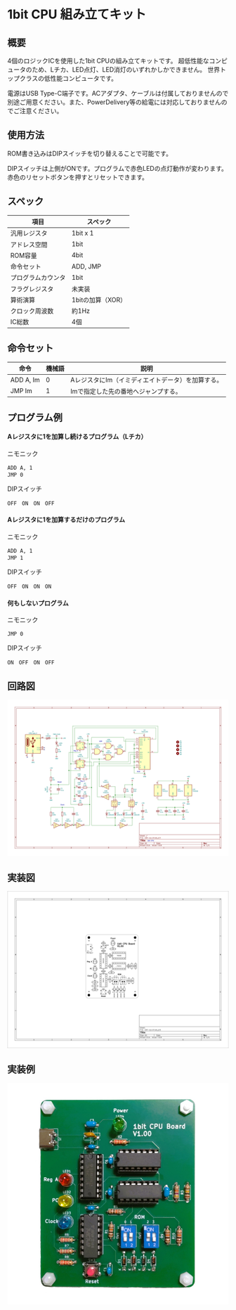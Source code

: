 # 1bit CPU 組み立てキット

## 概要
4個のロジックICを使用した1bit CPUの組み立てキットです。
超低性能なコンピュータのため、Lチカ、LED点灯、LED消灯のいずれかしかできません。
世界トップクラスの低性能コンピュータです。

電源はUSB Type-C端子です。ACアダプタ、ケーブルは付属しておりませんので別途ご用意ください。また、PowerDelivery等の給電には対応しておりませんのでご注意ください。

## 使用方法
ROM書き込みはDIPスイッチを切り替えることで可能です。

DIPスイッチは上側がONです。プログラムで赤色LEDの点灯動作が変わります。赤色のリセットボタンを押すとリセットできます。

## スペック
<table>
  <thead>
    <tr>
      <th>項目</th>
      <th>スペック</th>
    </tr>
  </thead>
  <tbody>
    <tr>
        <td>汎用レジスタ</td>
        <td>1bit x 1</td>
    </tr>
    <tr>
        <td>アドレス空間</td>
        <td>1bit</td>
    </tr>
    <tr>
        <td>ROM容量</td>
        <td>4bit</td>
    </tr>
    <tr>
        <td>命令セット</td>
        <td>ADD, JMP</td>
    </tr>
    <tr>
        <td>プログラムカウンタ</td>
        <td>1bit</td>
    </tr>
    <tr>
        <td>フラグレジスタ</td>
        <td>未実装</td>
    </tr>
    <tr>
        <td>算術演算</td>
        <td>1bitの加算（XOR）</td>
    </tr>
    <tr>
        <td>クロック周波数</td>
        <td>約1Hz</td>
    </tr>
    <tr>
        <td>IC総数</td>
        <td>4個</td>
    </tr>
  </tbody>
</table>

## 命令セット
<table>
  <thead>
    <tr>
      <th>命令</th>
      <th>機械語</th>
      <th>説明</th>
    </tr>
  </thead>
  <tbody>
    <tr>
        <td>ADD A, Im</td>
        <td>0</td>
        <td>AレジスタにIm（イミディエイトデータ）を加算する。</td>
    </tr>
    <tr>
        <td>JMP Im</td>
        <td>1</td>
        <td>Imで指定した先の番地へジャンプする。</td>
    </tr>
  </tbody>
</table>

## プログラム例
#### Aレジスタに1を加算し続けるプログラム（Lチカ）
ニモニック
```text:
ADD A, 1
JMP 0
```

DIPスイッチ
```text:
OFF　ON　ON　OFF
```

#### Aレジスタに1を加算するだけのプログラム
ニモニック
```text:
ADD A, 1
JMP 1
```

DIPスイッチ
```text:
OFF　ON　ON　ON
```

#### 何もしないプログラム
ニモニック
```text:
JMP 0
```

DIPスイッチ
```text:
ON　OFF　ON　OFF
```

## 回路図
![回路図](./img/schematic.jpg)

## 実装図
![実装図](./img/implementation-diagram.jpg)

## 実装例
![実装例](./img/implementation-example.jpg)
